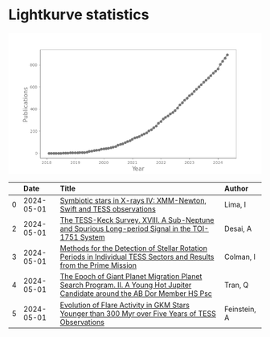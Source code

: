 
<h1>Lightkurve statistics</h1>

![publications](out/lightkurve-publications.png)  

|    | Date       | Title                                                                                                                                                                                          | Author       |
|---:|:-----------|:-----------------------------------------------------------------------------------------------------------------------------------------------------------------------------------------------|:-------------|
|  0 | 2024-05-01 | [Symbiotic stars in X-rays IV: XMM-Newton, Swift and TESS observations](https://ui.adsabs.harvard.edu/abs/2024arXiv240501508L/abstract)                                                        | Lima, I      |
|  2 | 2024-05-01 | [The TESS-Keck Survey. XVIII. A Sub-Neptune and Spurious Long-period Signal in the TOI-1751 System](https://ui.adsabs.harvard.edu/abs/2024AJ....167..194D/abstract)                            | Desai, A     |
|  3 | 2024-05-01 | [Methods for the Detection of Stellar Rotation Periods in Individual TESS Sectors and Results from the Prime Mission](https://ui.adsabs.harvard.edu/abs/2024AJ....167..189C/abstract)          | Colman, I    |
|  4 | 2024-05-01 | [The Epoch of Giant Planet Migration Planet Search Program. II. A Young Hot Jupiter Candidate around the AB Dor Member HS Psc](https://ui.adsabs.harvard.edu/abs/2024AJ....167..193T/abstract) | Tran, Q      |
|  5 | 2024-05-01 | [Evolution of Flare Activity in GKM Stars Younger than 300 Myr over Five Years of TESS Observations](https://ui.adsabs.harvard.edu/abs/2024arXiv240500850F/abstract)                           | Feinstein, A |
    